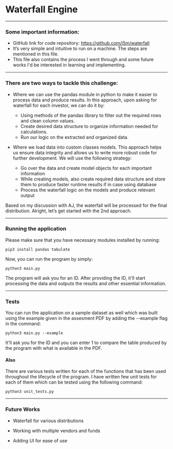 # Waterfall Engine

<hr/>

### Some important information:
- GitHub link for code repository: https://github.com/i5m/waterfall
- It’s very simple and intuitive to run on a machine. The steps are mentioned in this file.
- This file also contains the process I went through and some future works I'd be interested in learning and implementing.

<hr/>

### There are two ways to tackle this challenge:

- Where we can use the pandas module in python to make it easier to process data and produce results. In this approach, upon asking for waterfall for each investor, we can do it by:
    - Using methods of the pandas library to filter out the required rows and clean column values.
    - Create desired data structure to organize information needed for calculations.
    - ​​Run our logic on the extracted and organized data.

- Where we load data into custom classes models. This approach helps us ensure data integrity and allows us to write more robust code for further development. We will use the following strategy:
    - Go over the data and create model objects for each important information
    - While creating models, also create required data structure and store them to produce faster runtime results if in case using database
    - Process the waterfall logic on the models and produce relevant output

Based on my discussion with AJ, the waterfall will be processed for the final distribution. Alright, let’s get started with the 2nd approach.

<hr/>

### Running the application

Please make sure that you have necessary modules installed by running:

```pip3 install pandas tabulate```

Now, you can run the program by simply:

```python3 main.py```

The program will ask you for an ID. After providing the ID, it'll start processing the data and outputs the results and other essential information.

<hr/>

### Tests

You can run the application on a sample dataset as well which was built using the example given in the assesment PDF by adding the --example flag in the command:

```python3 main.py --example```

It'll ask you for the ID and you can enter 1 to compare the table produced by the program with what is available in the PDF.

#### Also
There are various tests written for each of the functions that has been used throughout the lifecycle of the program. I have written few unit tests for each of them which can be tested using the following command:

```python3 unit_tests.py```

<hr/>

### Future Works

- Waterfall for various distributions

- Working with multiple vendors and funds

- Adding UI for ease of use


